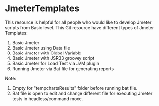# JmeterTemplates
This resource is helpful for all people who would like to develop Jmeter scripts from Basic level.
This Git resource have different types of Jmeter Templates:

1. Basic Jmeter 
2. Basic Jmeter using Data file 
3. Basic Jmeter with Global Variable 
4. Basic Jmeter with  JSR33 groovey script 
5. Basic Jmeter for Load Test via JVM plugin 
6. Running Jmeter via Bat file for generating reports

Note:
1. Empty for "tempchartsResults" folder before running bat file.
2. Bat file is open to edit and change different file for executing Jmeter tests in headless/command mode.
